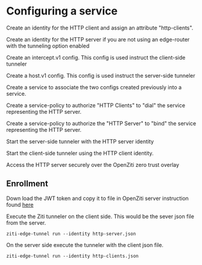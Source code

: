 # Configuring a service

Create an identity for the HTTP client and assign an attribute "http-clients". 

Create an identity for the HTTP server if you are not using an edge-router with the tunneling option enabled 

Create an intercept.v1 config.  This config is used instruct the client-side tunneler 

Create a host.v1 config. This config is used instruct the server-side tunneler

Create a service to associate the two configs created previously into a service.

Create a service-policy to authorize "HTTP Clients" to "dial" the service representing the HTTP server.

Create a service-policy to authorize the "HTTP Server" to "bind" the service representing the HTTP server.

Start the server-side tunneler  with the HTTP server identity

Start the client-side tunneler using the HTTP client identity.

Access the HTTP server securely over the OpenZiti zero trust overlay

##  Enrollment

Down load the JWT token  and copy it to file in OpenZiti server
instruction found [here](https://github.com/HungryHowies/OpenZiti/blob/33cbc144359bedc7774cc79a1261ddbe6c4976a4/enrollment.md) 

 Execute the Ziti tunneler on the client side. This would be  the sever json file  from the server.
 
 ```
ziti-edge-tunnel run --identity http-server.json
```

 On the server side execute the tunneler with the client json file.
 
 ```
ziti-edge-tunnel run --identity http-clients.json
```
